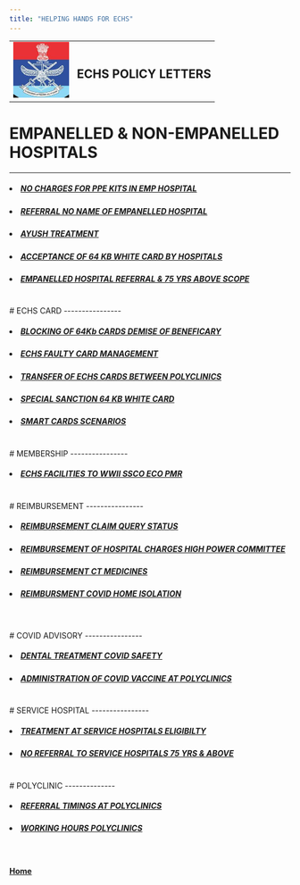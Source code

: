 ```yaml
---
title: "HELPING HANDS FOR ECHS"
---
```

<table>
  <tr><td><img src="https://github.com/echscoregroup/images/blob/main/Screenshot%202021-05-31%20092723.jpg?raw=true" width="100" height="100"></td>
    <td><h2>ECHS POLICY LETTERS</h2></td></tr>
 </table>

#	EMPANELLED & NON-EMPANELLED HOSPITALS 
---------------- 
<h5><li><a href="https://github.com/echscoregroup/Helping-Hands-For-ECHS/raw/main/POLICIES/NO%20CHARGES%20FOR%20PPE%20KITS%20IN%20EMP%20HOSPITAL.pdf">NO CHARGES FOR PPE KITS IN EMP HOSPITAL</a></li></h5>
<h5><li><a href="https://github.com/echscoregroup/Helping-Hands-For-ECHS/raw/main/POLICIES/REFERRAL%20NO%20NAME%20OF%20EMPANELLED%20HOSPITAL.pdf">REFERRAL NO NAME OF EMPANELLED HOSPITAL</a></li></h5>
<h5><li><a href="https://github.com/echscoregroup/Helping-Hands-For-ECHS/raw/main/POLICIES/AYUSH%20TREATMENT.pdf">AYUSH TREATMENT</a></li></h5>
<h5><li><a href="https://github.com/echscoregroup/Helping-Hands-For-ECHS/raw/main/POLICIES/ACCEPTANCE%20OF%2064%20KB%20WHITE%20CARD%20BY%20HOSPITALS.pdf">ACCEPTANCE OF 64 KB WHITE CARD BY HOSPITALS</a></li></h5>
<h5><li><a href="https://github.com/echscoregroup/Helping-Hands-For-ECHS/raw/main/POLICIES/EMPANELLED%20HOSPITAL%20REFERRAL%20&%2075%20YRS%20ABOVE%20SCOPE.pdf">EMPANELLED HOSPITAL REFERRAL & 75 YRS ABOVE SCOPE</a></li></h5>
<br>
#	ECHS CARD 
----------------
<h5><li><a href="https://github.com/echscoregroup/Helping-Hands-For-ECHS/raw/main/POLICIES/BLOCKING%20OF%2064Kb%20CARDS%20DEMISE%20OF%20BENEFICARY.pdf">BLOCKING OF 64Kb CARDS DEMISE OF BENEFICARY</a></li></h5>
<h5><li><a href="https://github.com/echscoregroup/Helping-Hands-For-ECHS/raw/main/POLICIES/ECHS%20FAULTY%20CARD%20MANAGEMENT.pdf">ECHS FAULTY CARD MANAGEMENT</a></li></h5>
<h5><li><a href="https://github.com/echscoregroup/Helping-Hands-For-ECHS/raw/main/POLICIES/TRANSFER%20OF%20ECHS%20CARDS%20BETWEEN%20POLYCLINICS.pdf">TRANSFER OF ECHS CARDS BETWEEN POLYCLINICS</a></li></h5>
<h5><li><a href="https://github.com/echscoregroup/Helping-Hands-For-ECHS/raw/main/POLICIES/SPECIAL%20SANCTION%2064%20KB%20WHITE%20CARD.pdf">SPECIAL SANCTION 64 KB WHITE CARD</a></li></h5>
<h5><li><a href="https://github.com/echscoregroup/Helping-Hands-For-ECHS/raw/main/POLICIES/SMART%20CARDS%20SCENARIOS.pdf">SMART CARDS SCENARIOS</a></li></h5>
<br>
#	MEMBERSHIP   
----------------
<h5><li><a href="https://github.com/echscoregroup/Helping-Hands-For-ECHS/raw/main/POLICIES/ECHS%20FACILITIES%20TO%20WWII%20SSCO%20ECO%20PMR.pdf">ECHS FACILITIES TO WWII SSCO ECO PMR</a></li></h5>
<br>
#	REIMBURSEMENT 
----------------
<h5><li><a href="https://github.com/echscoregroup/Helping-Hands-For-ECHS/raw/main/POLICIES/REIMBURSEMENT%20CLAIM%20QUERY%20STATUS.pdf">REIMBURSEMENT CLAIM QUERY STATUS</a></li></h5>
<h5><li><a href="https://github.com/echscoregroup/Helping-Hands-For-ECHS/raw/main/POLICIES/REIMBURSEMENT%20OF%20HOSPITAL%20CHARGES%20HIGH%20POWER%20COMMITTEE.pdf">REIMBURSEMENT OF HOSPITAL CHARGES HIGH POWER COMMITTEE</a></li></h5>
<h5><li><a href="https://github.com/echscoregroup/Helping-Hands-For-ECHS/raw/main/POLICIES/REIMBURSEMENT%20CT%20MEDICINES.pdf">REIMBURSEMENT CT MEDICINES</a></li></h5>
<h5><li><a href="https://github.com/echscoregroup/Helping-Hands-For-ECHS/raw/main/POLICIES/REIMBURSMENT%20COVID%20HOME%20ISOLATION.pdf">REIMBURSMENT COVID HOME ISOLATION</a></li></h5>
<br>

<br>
#	COVID ADVISORY 
----------------
<h5><li><a href="https://github.com/echscoregroup/Helping-Hands-For-ECHS/raw/main/POLICIES/DENTAL%20TREATMENT%20COVID%20SAFETY.pdf">DENTAL TREATMENT COVID SAFETY</a></li></h5>
<h5><li><a href="https://github.com/echscoregroup/Helping-Hands-For-ECHS/raw/main/POLICIES/ADMINISTRATION%20OF%20COVID%20VACCINE%20AT%20POLYCLINICS%20.pdf">ADMINISTRATION OF COVID VACCINE AT POLYCLINICS </a></li></h5>

<br>
#	SERVICE HOSPITAL 
----------------
<h5><li><a href="https://github.com/echscoregroup/Helping-Hands-For-ECHS/raw/main/POLICIES/TREATMENT%20AT%20SERVICE%20HOSPITALS%20ELIGIBILTY.pdf">TREATMENT AT SERVICE HOSPITALS ELIGIBILTY</a></li></h5>
<h5><li><a href="https://github.com/echscoregroup/Helping-Hands-For-ECHS/raw/main/POLICIES/NO%20REFERRAL%20TO%20SERVICE%20HOSPITALS%2075%20YRS%20&%20ABOVE.pdf">NO REFERRAL TO SERVICE HOSPITALS 75 YRS & ABOVE</a></li></h5>

<BR>
#   POLYCLINIC 
--------------
<h5><li><a href="https://github.com/echscoregroup/Helping-Hands-For-ECHS/raw/main/POLICIES/REFERRAL%20TIMINGS%20AT%20POLYCLINICS.pdf">REFERRAL TIMINGS AT POLYCLINICS</a></li></h5>
<h5><li><a href="https://github.com/echscoregroup/Helping-Hands-For-ECHS/raw/main/POLICIES/WORKING%20HOURS%20POLYCLINICS.pdf">WORKING HOURS POLYCLINICS</a></li></h5>
<br>
 <h4><a href="https://echscoregroup.github.io/Helping-Hands-For-ECHS/">Home</a></h4><br>



 

